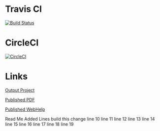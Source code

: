 # Travis CI
[![Build Status](https://travis-ci.org/arbiter3131/space.svg?branch=master)](https://travis-ci.org/arbiter3131/space)
# CircleCI
[![CircleCI](https://circleci.com/gh/arbiter3131/space/tree/master.svg?style=svg)](https://circleci.com/gh/arbiter3131/space/tree/master)
# Links
[Output Project](https://github.com/nishantbuktare/space-pages)

[Published PDF](https://nishantbuktare.github.io/space-pages/pdf-css-html5/space.pdf)

[Published WebHelp](https://nishantbuktare.github.io/space-pages/webhelp-responsive/)

Read Me
Added Lines
build this change
line 10
line 11
line 12
line 13
line 14
line 15 
line 16
line 17
line 18
line 19